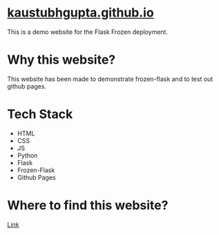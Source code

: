 # [kaustubhgupta.github.io](https://kaustubhgupta.github.io/)

This is a demo website for the Flask Frozen deployment.

# Why this website?
This website has been made to demonstrate frozen-flask and to test out github pages.

# Tech Stack
- HTML
- CSS
- JS
- Python
- Flask
- Frozen-Flask
- Github Pages

# Where to find this website?

[Link](https://kaustubhgupta.github.io/)
